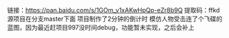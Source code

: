 链接：https://pan.baidu.com/s/1GOm_v1xAKwHpQp-eZr8b9Q 提取码：ffkd
源项目在分支master下面
项目制作了2分钟的倒计时
模仿人物受击连了个飞碟的蓝图，因为最近赶项目997没时间debug，功能暂未实现，之后会补上
